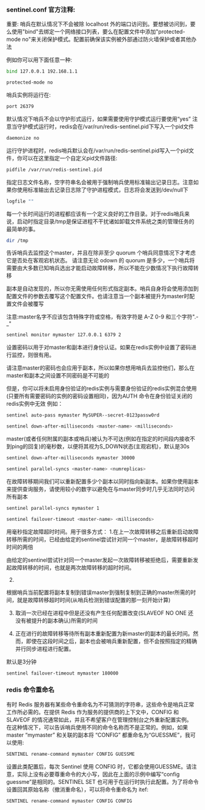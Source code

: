 ### sentinel.conf 官方注释:

重要: 哨兵在默认情况下不会被除 localhost 外的端口访问到。要想被访问到，要么使用"bind"去绑定一个网络接口列表，要么在配置文件中添加"protected-mode no"来关闭保护模式。配置前确保该实例被外部通过防火墙保护或者其他办法

例如你可以用下面任意一种:

```bash
bind 127.0.0.1 192.168.1.1
```

```bash
protected-mode no
```

哨兵实例将运行在:

```bash
port 26379
```

默认情况下哨兵不会以守护形式运行，如果需要使用守护模式运行要使用“yes”
注意当守护模式运行时，redis会在/var/run/redis-sentinel.pid下写入一个pid文件

```bash
daemonize no
```

运行守护进程时，redis哨兵默认会在/var/run/redis-sentinel.pid写入一个pid文件，你可以在这里指定一个自定义pid文件路径:

```bash
pidfile /var/run/redis-sentinel.pid
```

指定日志文件名称，空字符串名会被用于强制哨兵使用标准输出记录日志。注意如果你使用标准输出去记录日志除了守护进程模式，日志将会发送到/dev/null下

```bash
logfile ""
```

每一个长时间运行的进程都应该有一个定义良好的工作目录。对于redis哨兵来说，启动时指定目录/tmp是保证进程不干扰诸如卸载文件系统之类的管理任务的最简单的事。

```bash
dir /tmp
```

告诉哨兵去监控这个master，并且在除非至少 quorum 个哨兵同意情况下才考虑它是否处在客观宕机状态。
请注意无论 odown 的 quorum 是多少，一个哨兵将需要由大多数已知哨兵选出才能启动故障转移，所以不能在少数情况下执行故障转移

副本是自动发现的，所以你无需使用任何形式指定副本。哨兵自身将会使用添加到配置文件的参数去覆写这个配置文件。也请注意当一个副本被提升为master时配置文件会被覆写

注意:master名字不应该包含特殊字符或空格，有效字符是 A-Z 0-9 和三个字符".-_"

```bash
sentinel monitor mymaster 127.0.0.1 6379 2 
```

设置密码以用于对master和副本进行身份认证。如果在redis实例中设置了密码进行监控，则很有用。

请注意master的密码也会应用于副本，所以如果你想用哨兵去监控他们，那么在master和副本之间设置不同密码是不可能的

但是，你可以将未启用身份验证的redis实例与需要身份验证的redis实例混合使用(只要所有需要密码的实例的密码设置相同)，因为AUTH 命令在身份验证关闭的redis实例中无效
例如：

```bash
sentinel auto-pass mymaster MySUPER--secret-0123passw0rd
```

```bash
sentinel down-after-milliseconds <master-name> <milliseconds>
```

master(或者任何附属的副本或哨兵)被认为不可达(例如在指定的时间段内接收不到ping的回复)的毫秒数，以便将其视为S_DOWN状态(主观宕机)，默认是30s

```bash
sentinel down-after-milliseconds mymaster 30000
```



```bash
sentinel parallel-syncs <master-name> <numreplicas>
```

在故障转移期间我们可以重新配置多少个副本以同时指向新副本。如果你使用副本来提供查询服务，请使用较小的数字以避免在与master同步时几乎无法同时访问所有副本

```bash
sentinel parallel-syncs mymaster 1
```



```bash
sentinel failover-timeout <master-name> <milliseconds>
```

用毫秒指定故障超时时间。用于很多方式：
1.在上一次故障转移之后重新启动故障转移所需的时间，已经由给定的sentinel尝试针对同一个master，是故障转移超时时间的两倍

由给定的sentinel尝试针对同一个master发起一次故障转移被拒绝后，需要重新发起故障转移的时间，也就是两次故障转移的超时时间。

2. 
根据哨兵当前配置将副本复制到错误master到强制复制到正确的master所需的时间，就是故障转移超时时间(从哨兵检测到错误配置的那一刻开始计算)

3. 取消一次已经在进程中但是还没有产生任何配置改变(SLAVEOF NO ONE 还没有被提升的副本确认)所需的时间

4. 正在进行的故障转移等待所有副本重新配置为新master的副本的最长时间。然而，即使在这段时间之后，副本也会被哨兵重新配置，但不会按照指定的精确并行同步进程进行配置。

默认是3分钟

```bash
sentinel failover-timeout mymaster 180000
```

### redis 命令重命名

有时 Redis 服务器有某些命令重命名为不可猜测的字符串，这些命令是哨兵正常工作所必需的。在提供 Redis 作为服务的提供商的上下文中，CONFIG 和 SLAVEOF 的情况通常如此，并且不希望客户在管理控制台之外重新配置实例。 在这种情况下，可以告诉哨兵使用不同的命令名称而不是正常的。例如，如果master “mymaster” 和关联的副本将 “CONFIG” 都重命名为“GUESSME”，我可以使用:

```bash
SENTINEL rename-command mymaster CONFIG GUESSME
```

设置此类配置后，每次 Sentinel 使用 CONFIG 时，它都会使用GUESSME。请注意，实际上没有必要尊重命令的大小写，因此在上面的示例中编写“config guessme”是相同的。SENTINEL SET 也可用于在运行时执行此配置。为了将命令设置回其原始名称（撤消重命名），可以将命令重命名为 itef:

```bash
SENTINEL rename-command mymaster CONFIG CONFIG
```

